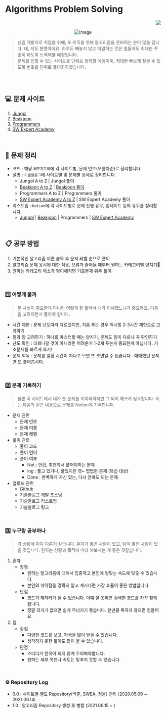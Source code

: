 # Algorithms Problem Solving
<div align="right"><a href="https://hits.seeyoufarm.com"/><img src="https://hits.seeyoufarm.com/api/count/incr/badge.svg?url=https://github.com/eona1301/Algorithms-Problem-Solving"/></a></div>

<div align="center">

![image](https://user-images.githubusercontent.com/45550607/122664132-67d4b100-d1da-11eb-8e67-81513f3c01b9.png)

</div>

> 신입 개발자로 취업을 위해, 또 이직을 위해 알고리즘을 준비하는 분이 많을 겁니다. 네, 저도 한명이에요. 하루도 빼놓지 않고 매일하는 것은 힘들어도 최대한 꾸준히 하도록 노력해볼 예정입니다.<br>
> 문제를 접할 수 있는 사이트를 단위로 정리할 예정이며, 최대한 빠르게 찾을 수 있도록 번호를 단위로 폴더화하였습니다.

<br>
<br>

## 💻 문제 사이트

1. [Jungol](http://www.jungol.co.kr/)
2. [Beakjoon](https://www.acmicpc.net/)
3. [Programmers](https://programmers.co.kr/)
4. [SW Expert Academy](https://swexpertacademy.com/main/main.do)

<br>

## 📝 문제 정리

+ 코드 : 해당 `레포지토리`에 각 사이트별, 문제 번호(오름차순)로 정리합니다.
+ 설명 : `기술블로그`에 사이트별 및 문제별 상세로 정리합니다.
  + Jungol A to Z | Jungol 풀이
  + [Beakjoon A to Z](https://velog.io/@eona1301/Baekjoon-Algorithms-Solution) | [Beakjoon 풀이](https://velog.io/@eona1301/series/Beakjoon)
  + Programmers A to Z | Programmers 풀이
  + [SW Expert Academy A to Z](https://velog.io/@eona1301/SW-Expert-Academy-Algorithms-Solution) | SW Expert Academy 풀이
+ 리스트업 : `Notion`에 각 사이트별로 문제 진행 유무, 업데이트 등의 유무를 정리합니다.
  + [Jungol](https://www.notion.so/danghyeona/56ece90b98f146498cb421f745321eae?v=b02930e57e144792a38acdb99720e5c9) | [Beakjoon](https://www.notion.so/danghyeona/5e06598a19f84ff691c9f948c3e32787?v=b917204e141f46ff97b25cc0cdd3ae35) | Programmers | [SW Expert Academy](https://www.notion.so/danghyeona/39f697effdc74c9c9a235bbf1ba9f48a?v=b11284d0630b4a5ba53c9959d7281cbb)

<br>

## 📋 공부 방법

1. 기본적인 알고리즘 이론 습득 후 문제 레벨 순으로 풀이
2. 알고리즘 문제 응시에 대한 적응, 오류가 줄어들 때부터 원하는 카테고리별 양치기🐏
3. 원하는 카테고리 해소가 평이해지면 기출문제 위주 풀이

<br>

### 1️⃣ 어떻게 풀까
> 푼 사실이 중요한게 아니라 어떻게 잘 풀어서 내가 이해했느냐가 중요하죠. 다음을 고려하면서 풀어야 합니다.

+ 시간 제한 : 문제 난도따라 다르겠지만, 처음 푸는 경우 맥시멈 2-3시간 제한으로 고려하기
+ 질과 양 고려하기 : 하나를 마스터할 때는 양치기, 문제도 질이 다르니 꼭 확인하기
+ 난도 확인 : 대회나갈 것이 아니라면 어려운거 1-2개 푸는게 중요한게 아닙니다. 기초문제를 빠르게 하기!
+ 문제 회독 : 문제를 일정 시간이 지나고 보면 또 초면일 수 있습니다.. 애매했던 문제면 또 풀어봅시다.
  
<br>

### 2️⃣ 문제 기록하기
> 물론 각 사이트에서 내가 푼 문제를 목록화하지만 그 외의 체크가 필요합니다. 저는 다음과 같은 내용으로 문제를 Notion에 기록합니다.

+ 문제 관련
  + 문제 번호
  + 문제 이름
  + 문제 레벨
+ 풀이 관련
  + 풀이 코드
  + 풀이 언어
  + 풀이 여부
    + Not : 언급, 추천되서 풀어야하는 문제
    + ing : 풀고 있거나, 풀었지만 영~ 찝찝한 문제 (복습 대상)
    + Done : 완벽하게 자신 있는, 다시 안봐도 되는 문제
+ 업로드 관련
  + Github
  + 기술블로그 개발 포스팅
  + 기술블로그 리스트업
  + 기술블로그 링크

<br>

### 3️⃣ 누구랑 공부하나
> 각 상황에 마다 다른거 같습니다. 혼자가 좋은 사람이 있고, 팀이 좋은 사람이 있을 것입니다. 원하는 상황과 목적에 따라 해보시는 게 좋은 것같습니다.

1. 혼자
   + 장점
     + 원하는 알고리즘에 대해서 집중하고 본인에 알맞는 속도에 맞출 수 있습니다.
     + 본인의 취약점을 명확히 알고 계시다면 가장 효율이 좋은 방법입니다.
   + 단점
     + 코드가 제자리가 될 수 있습니다. 이때 잘 못하면 검색한 코드를 자꾸 찾게 됩니다.
     + 정말 의지가 없으면 쉽게 무너지기 좋습니다. 왠만큼 독하지 않으면 힘들어요.
2. 팀
   + 장점
     + 다양한 코드를 보고, 자극을 많이 받을 수 있습니다. 
     + 생각하지 못한 풀이도 많이 볼 수 있습니다.
   + 단점
     + 스터디가 친목이 되지 않게 주의해야합니다. 
     + 원하는 세부 목표나 속도는 맞추지 못할 수 있습니다.

<br>

### ⚙ Repository Log

- 0.0 : 사이트별 별도 Repository(백준, SWEA, 정올) 관리 (2020.05.09 ~ 2021.06.14)
- 1.0 : 알고리즘 Repository 생성 후 병합 (2021.06.15 ~ )
